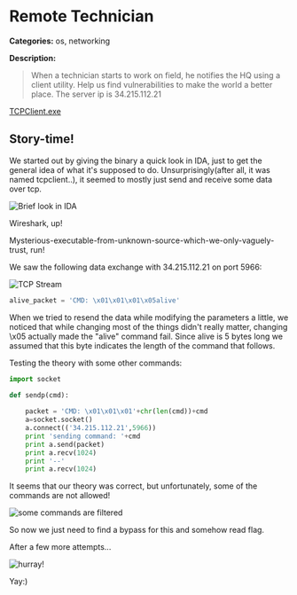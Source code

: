 # Remote Technician
 **Categories:** os, networking
 
 **Description:** 
 
> When a technician starts to work on field, he notifies the HQ using a client utility.
> Help us find vulnerabilities to make the world a better place.
> The server ip is 34.215.112.21

[TCPClient.exe](./TCPClient.exe)

## Story-time!

We started out by giving the binary a quick look in IDA, just to get the general idea of what it's supposed to do. Unsurprisingly(after all, it was named tcpclient..), it seemed to mostly just send and receive some data over tcp.

![Brief look in IDA](https://gyazo.com/e30ae7b27331a02f087487e957d594f5.png)

Wireshark, up!

Mysterious-executable-from-unknown-source-which-we-only-vaguely-trust, run!

We saw the following data exchange with 34.215.112.21 on port 5966:

![TCP Stream](https://gyazo.com/7956868966c161499ac5d82a67bff0c7.png)

```python
alive_packet = 'CMD: \x01\x01\x01\x05alive'
```

When we tried to resend the data while modifying the parameters a little, we noticed that while changing most of the things didn't really matter, changing \x05 actually made the "alive" command fail. Since alive is 5 bytes long we assumed that this byte indicates the length of the command that follows.

Testing the theory with some other commands:

```python
import socket

def sendp(cmd):
        
	packet = 'CMD: \x01\x01\x01'+chr(len(cmd))+cmd
	a=socket.socket()
	a.connect(('34.215.112.21',5966))
	print 'sending command: '+cmd
	print a.send(packet)
	print a.recv(1024)
	print '--'
	print a.recv(1024)
```

It seems that our theory was correct, but unfortunately, some of the commands are not allowed!

![some commands are filtered](https://gyazo.com/0c0ce84905ce728f3800cbc2b7814d13.png)

So now we just need to find a bypass for this and somehow read flag.

After a few more attempts...

![hurray!](https://gyazo.com/0587763f7a94063d5ff24952dea4b591.png)

Yay:)




